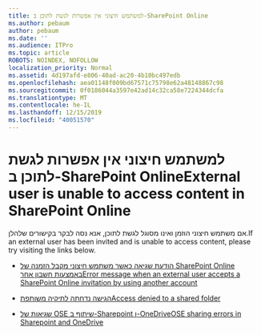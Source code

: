 ```yaml
---
title: למשתמש חיצוני אין אפשרות לגשת לתוכן ב-SharePoint Online
ms.author: pebaum
author: pebaum
ms.date: ''
ms.audience: ITPro
ms.topic: article
ROBOTS: NOINDEX, NOFOLLOW
localization_priority: Normal
ms.assetid: 4d197afd-e806-40ad-ac20-4b10bc497edb
ms.openlocfilehash: aea01148f009bd67571c75798e62a48148867c98
ms.sourcegitcommit: 0f0186044a3597e42ad14c32ca58e7224344dcfa
ms.translationtype: MT
ms.contentlocale: he-IL
ms.lasthandoff: 12/15/2019
ms.locfileid: "40051570"
---
```

# <a name="external-user-is-unable-to-access-content-in-sharepoint-online"></a><span data-ttu-id="8cdca-102">למשתמש חיצוני אין אפשרות לגשת לתוכן ב-SharePoint Online</span><span class="sxs-lookup"><span data-stu-id="8cdca-102">External user is unable to access content in SharePoint Online</span></span>

<span data-ttu-id="8cdca-103">אם משתמש חיצוני הוזמן ואינו מסוגל לגשת לתוכן, אנא נסה לבקר בקישורים שלהלן.</span><span class="sxs-lookup"><span data-stu-id="8cdca-103">If an external user has been invited and is unable to access content, please try visiting the links below.</span></span>

- [<span data-ttu-id="8cdca-104">הודעת שגיאה כאשר משתמש חיצוני מקבל הזמנה של SharePoint Online באמצעות חשבון אחר</span><span class="sxs-lookup"><span data-stu-id="8cdca-104">Error message when an external user accepts a SharePoint Online invitation by using another account</span></span>](https://docs.microsoft.com/sharepoint/support/sharing-and-permissions/error-when-external-user-accepts-an-invitation-by-using-another-account)

- [<span data-ttu-id="8cdca-105">הגישה נדחתה לתיקיה משותפת</span><span class="sxs-lookup"><span data-stu-id="8cdca-105">Access denied to a shared folder</span></span>](https://docs.microsoft.com/sharepoint/support/sharing-and-permissions/cannot-access-shared-folder)

- [<span data-ttu-id="8cdca-106">שגיאות של OSE שיתוף ב-Sharepoint ו-OneDrive</span><span class="sxs-lookup"><span data-stu-id="8cdca-106">OSE sharing errors in Sharepoint and OneDrive</span></span>](https://docs.microsoft.com/sharepoint/sharepoint-onedrive-error-message)

